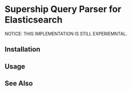 # Supership Query Parser for Elasticsearch

NOTICE: THIS IMPLEMENTATION IS STILL EXPERIEMNTAL.

## Installation

## Usage

## See Also
